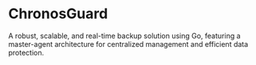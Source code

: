 # ChronosGuard
A robust, scalable, and real-time backup solution using Go, featuring a master-agent architecture for centralized management and efficient data protection.
